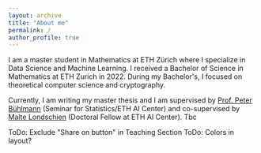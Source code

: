 ```yaml
---
layout: archive
title: "About me"
permalink: /
author_profile: true
---
```


I am a master student in Mathematics at ETH Zürich where I specialize in Data Science and Machine Learning. I received a Bachelor of Science in Mathematics at ETH Zurich in 2022. During my Bachelor's, I focused on theoretical computer science and cryptography.

Currently, I am writing my master thesis and I am supervised by [Prof. Peter Bühlmann](https://stat.ethz.ch/~buhlmann/) (Seminar for Statistics/ETH AI Center) and co-supervised by [Malte Londschien](https://www.londschien.ch/) (Doctoral Fellow at ETH AI Center). Tbc

ToDo: Exclude "Share on button" in Teaching Section
ToDo: Colors in layout?

<!---Teaching
======
  <ul>{% for post in site.teaching %}
    {% include archive-single-cv.html %}
  {% endfor %}</ul>

Service and leadership
======
* Currently signed in to 43 different slack teams
--->
